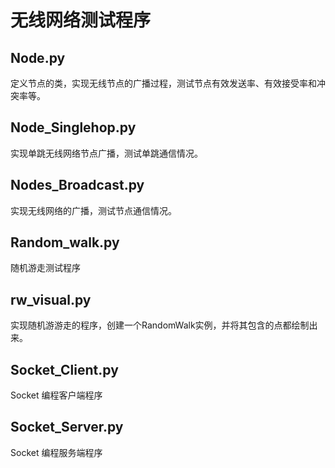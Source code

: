 # 无线网络测试程序

## Node.py

定义节点的类，实现无线节点的广播过程，测试节点有效发送率、有效接受率和冲突率等。

## Node_Singlehop.py

实现单跳无线网络节点广播，测试单跳通信情况。

## Nodes_Broadcast.py

实现无线网络的广播，测试节点通信情况。

## Random_walk.py

随机游走测试程序

## rw_visual.py

实现随机游游走的程序，创建一个RandomWalk实例，并将其包含的点都绘制出来。

## Socket_Client.py

Socket 编程客户端程序

## Socket_Server.py

Socket 编程服务端程序
